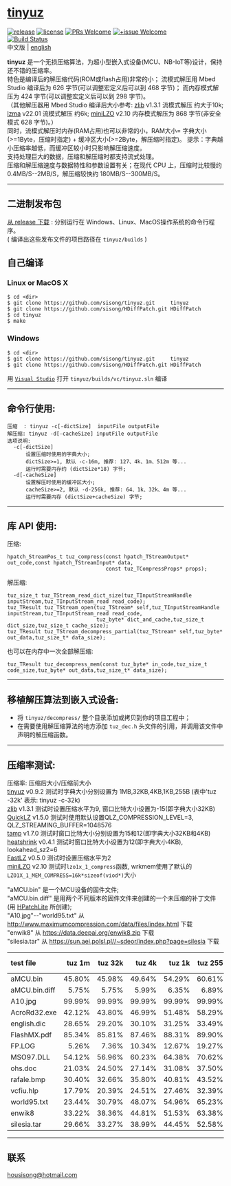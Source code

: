 # [tinyuz]
[![release](https://img.shields.io/badge/release-v1.0.0-blue.svg)](https://github.com/sisong/tinyuz/releases) 
[![license](https://img.shields.io/badge/license-MIT-blue.svg)](https://github.com/sisong/tinyuz/blob/master/LICENSE) 
[![PRs Welcome](https://img.shields.io/badge/PRs-welcome-blue.svg)](https://github.com/sisong/tinyuz/pulls)
[![+issue Welcome](https://img.shields.io/github/issues-raw/sisong/tinyuz?color=green&label=%2Bissue%20welcome)](https://github.com/sisong/tinyuz/issues)   
[![Build Status](https://github.com/sisong/tinyuz/workflows/ci/badge.svg?branch=master)](https://github.com/sisong/tinyuz/actions?query=workflow%3Aci+branch%3Amaster)   
 中文版 | [english](README.md)   

**tinyuz** 是一个无损压缩算法，为超小型嵌入式设备(MCU、NB-IoT等)设计，保持还不错的压缩率。   
特色是编译后的解压缩代码(ROM或flash占用)非常的小； 
流模式解压用 Mbed Studio 编译后为 626 字节(可以调整宏定义后可以到 468 字节)； 
而内存模式解压为 424 字节(可以调整宏定义后可以到 298 字节)。   
（其他解压器用 Mbed Studio 编译后大小参考: [zlib] v1.3.1 流模式解压 约大于10k; [lzma] v22.01 流模式解压 约6k; [miniLZO] v2.10 内存模式解压为 868 字节(非安全模式 628 字节)。）   
同时，流模式解压时内存(RAM占用)也可以非常的小，RAM大小= 字典大小(>=1Byte，压缩时指定) + 缓冲区大小(>=2Byte，解压缩时指定)。 
提示：字典越小压缩率越低，而缓冲区较小时只影响解压缩速度。   
支持处理巨大的数据，压缩和解压缩时都支持流式处理。   
压缩和解压缩速度与数据特性和参数设置有关；在现代 CPU 上，压缩时比较慢约 0.4MB/S--2MB/S，解压缩较快约 180MB/S--300MB/S。   

[tinyuz]: https://github.com/sisong/tinyuz
[HPatchLite]: https://github.com/sisong/HPatchLite
[zlib]: https://github.com/madler/zlib
[lzma]: https://www.7-zip.org/sdk.html
[QuickLZ]: http://www.quicklz.com/order.html
[tamp]: https://github.com/BrianPugh/tamp
[heatshrink]: https://github.com/atomicobject/heatshrink
[FastLZ]: https://github.com/ariya/fastlz
[miniLZO]: http://www.oberhumer.com/opensource/lzo

---
## 二进制发布包
[从 release 下载](https://github.com/sisong/tinyuz/releases) : 分别运行在 Windows、Linux、MacOS操作系统的命令行程序。     
( 编译出这些发布文件的项目路径在 `tinyuz/builds` )   

## 自己编译
### Linux or MacOS X ###
```
$ cd <dir>
$ git clone https://github.com/sisong/tinyuz.git     tinyuz
$ git clone https://github.com/sisong/HDiffPatch.git HDiffPatch
$ cd tinyuz
$ make
```
### Windows ###
```
$ cd <dir>
$ git clone https://github.com/sisong/tinyuz.git     tinyuz
$ git clone https://github.com/sisong/HDiffPatch.git HDiffPatch
```
用 [`Visual Studio`](https://visualstudio.microsoft.com) 打开 `tinyuz/builds/vc/tinyuz.sln` 编译   

---
## 命令行使用:  
```
压缩  : tinyuz -c[-dictSize]  inputFile outputFile
解压缩: tinyuz -d[-cacheSize] inputFile outputFile
选项说明:
  -c[-dictSize]
      设置压缩时使用的字典大小;
      dictSize>=1, 默认 -c-16m, 推荐: 127、4k、1m、512m 等...
      运行时需要内存约 (dictSize*18) 字节;
  -d[-cacheSize]
      设置解压时使用的缓冲区大小;
      cacheSize>=2, 默认 -d-256k, 推荐: 64、1k、32k、4m 等...
      运行时需要内存 (dictSize+cacheSize) 字节;
```

---
## 库 API 使用:
压缩:
```
hpatch_StreamPos_t tuz_compress(const hpatch_TStreamOutput* out_code,const hpatch_TStreamInput* data,
                                const tuz_TCompressProps* props);
```
解压缩:
```
tuz_size_t tuz_TStream_read_dict_size(tuz_TInputStreamHandle inputStream,tuz_TInputStream_read read_code);
tuz_TResult tuz_TStream_open(tuz_TStream* self,tuz_TInputStreamHandle inputStream,tuz_TInputStream_read read_code,
                             tuz_byte* dict_and_cache,tuz_size_t dict_size,tuz_size_t cache_size);
tuz_TResult tuz_TStream_decompress_partial(tuz_TStream* self,tuz_byte* out_data,tuz_size_t* data_size);
```
也可以在内存中一次全部解压缩:
```
tuz_TResult tuz_decompress_mem(const tuz_byte* in_code,tuz_size_t code_size,tuz_byte* out_data,tuz_size_t* data_size);
```

---
## 移植解压算法到嵌入式设备:
* 将 `tinyuz/decompress/` 整个目录添加或拷贝到你的项目工程中；
* 在需要使用解压缩算法的地方添加 `tuz_dec.h` 头文件的引用，并调用该文件中声明的解压缩函数。

---
## 压缩率测试:
压缩率: 压缩后大小/压缩前大小   
[tinyuz] v0.9.2 测试时字典大小分别设置为 1MB,32KB,4KB,1KB,255B 
(表中'tuz -32k' 表示: tinyuz -c-32k)   
[zlib] v1.3.1 测试时设置压缩水平为9, 窗口比特大小设置为-15(即字典大小32KB)   
[QuickLZ] v1.5.0 测试时使用默认设置QLZ_COMPRESSION_LEVEL=3, QLZ_STREAMING_BUFFER=1048576   
[tamp] v1.7.0 测试时窗口比特大小分别设置为15和12(即字典大小32KB和4KB)   
[heatshrink] v0.4.1 测试时窗口比特大小设置为12(即字典大小4KB), lookahead_sz2=6   
[FastLZ] v0.5.0 测试时设置压缩水平为2   
[miniLZO] v2.10 测试时`lzo1x_1_compress`函数, wrkmem使用了默认的`LZO1X_1_MEM_COMPRESS=16k*sizeof(viod*)`大小   
   
"aMCU.bin" 是一个MCU设备的固件文件;   
"aMCU.bin.diff" 是用两个不同版本的固件文件来创建的一个未压缩的补丁文件(用 [HPatchLite] 所创建);   
"A10.jpg"--"world95.txt" 从 http://www.maximumcompression.com/data/files/index.html 下载   
"enwik8" 从 https://data.deepai.org/enwik8.zip 下载   
"silesia.tar" 从 https://sun.aei.polsl.pl//~sdeor/index.php?page=silesia 下载
   
|test file|tuz 1m|tuz 32k|tuz 4k|tuz 1k|tuz 255|zlib 32k|QuickLZ|tamp 32k|tamp 4k|heatshrink 4k|FastLZ|miniLZO
|:----|----:|----:|----:|----:|----:|----:|----:|----:|----:|----:|----:|----:|
aMCU.bin|45.80%|45.98%|49.64%|54.29%|60.61%|46.54%|54.49%|57.87%|56.11%|58.52%|62.21%|61.33%
aMCU.bin.diff|5.75%|5.75%|5.99%|6.35%|6.89%|5.29%|9.52%|18.91%|16.78%|9.26%|12.50%|14.21%
A10.jpg|99.99%|99.99%|99.99%|99.99%|99.99%|99.88%|100.00%|107.79%|108.27%|112.16%|102.91%|100.38%
AcroRd32.exe|42.12%|43.80%|46.99%|51.48%|58.29%|44.88%|52.07%|55.86%|54.17%|56.15%|61.22%|61.44%
english.dic|28.65%|29.20%|30.10%|31.25%|33.49%|25.83%|35.50%|39.81%|36.64%|36.82%|40.86%|43.82%
FlashMX.pdf|85.34%|85.81%|87.46%|88.31%|89.90%|84.76%|100.00%|92.92%|93.40%|96.60%|89.57%|91.73%
FP.LOG|5.26%|7.36%|10.34%|12.67%|19.27%|6.46%|8.59%|20.95%|21.51%|14.12%|11.97%|13.01%
MSO97.DLL|54.12%|56.96%|60.23%|64.38%|70.62%|57.94%|65.65%|67.75%|65.78%|70.49%|74.80%|75.57%
ohs.doc|21.03%|24.50%|27.14%|31.08%|37.50%|24.05%|25.72%|38.34%|38.15%|33.51%|28.31%|30.41%
rafale.bmp|30.40%|32.66%|35.80%|40.81%|43.52%|30.23%|42.06%|37.38%|39.72%|40.30%|52.63%|55.41%
vcfiu.hlp|17.79%|20.39%|24.51%|27.46%|32.39%|20.41%|24.88%|32.77%|33.87%|30.42%|32.36%|34.10%
world95.txt|23.44%|30.79%|48.07%|54.96%|65.23%|28.87%|35.17%|38.18%|51.30%|54.32%|52.04%|51.56%
enwik8|33.22%|38.36%|44.81%|51.53%|63.38%|36.45%|44.79%|44.48%|48.04%|50.41%|54.52%|55.79%
silesia.tar|29.66%|33.27%|38.99%|44.45%|52.58%|31.98%|38.60%|42.77%|45.09%|44.27%|47.25%|47.50%

---
## 联系
housisong@hotmail.com  

